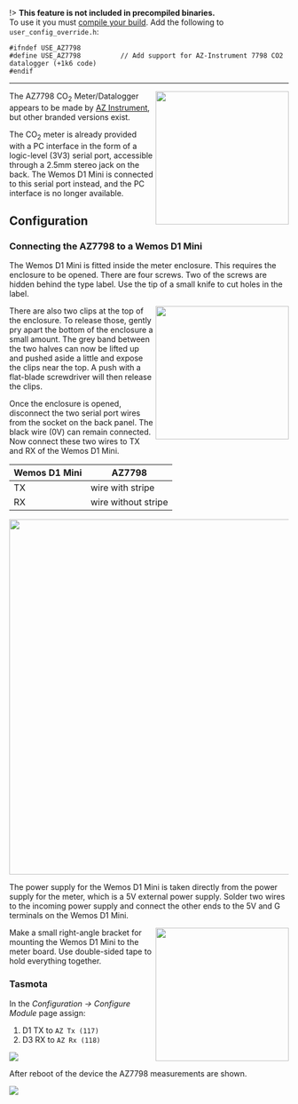 !> **This feature is not included in precompiled binaries.**     
To use it you must [compile your build](compile-your-build). Add the following to `user_config_override.h`:
```
#ifndef USE_AZ7798
#define USE_AZ7798          // Add support for AZ-Instrument 7798 CO2 datalogger (+1k6 code)
#endif
```
----

<img src="https://raw.githubusercontent.com/wiki/adebeun/Sonoff-Tasmota/az7798-front.jpg" align=right width=240>

The AZ7798 CO<sub>2</sub> Meter/Datalogger appears to be made by [AZ Instrument](https://www.az-instrument.com.tw), but other branded versions exist.

The CO<sub>2</sub> meter is already provided with a PC interface in the form of a logic-level (3V3) serial port, accessible through a 2.5mm stereo jack on the back. The Wemos D1 Mini is connected to this serial port instead, and the PC interface is no longer available.

## Configuration
### Connecting the AZ7798 to a Wemos D1 Mini

The Wemos D1 Mini is fitted inside the meter enclosure. This requires the enclosure to be opened. There are four screws. Two of the screws are hidden behind the type label. Use the tip of a small knife to cut holes in the label.

<img src="https://raw.githubusercontent.com/wiki/adebeun/Sonoff-Tasmota/az7798-screws.jpg" align=right width=240>

There are also two clips at the top of the enclosure. To release those, gently pry apart the bottom of the enclosure a small amount. The grey band between the two halves can now be lifted up and pushed aside a little and expose the clips near the top. A push with a flat-blade screwdriver will then release the clips.

Once the enclosure is opened, disconnect the two serial port wires from the socket on the back panel. The black wire (0V) can remain connected. Now connect these two wires to TX and RX of the Wemos D1 Mini.

| Wemos D1 Mini  | AZ7798 |
|---|---|
|TX   |wire with stripe|
|RX   |wire without stripe|

<img src="https://raw.githubusercontent.com/wiki/adebeun/Sonoff-Tasmota/az7798-wiring.jpg" width=640>

The power supply for the Wemos D1 Mini is taken directly from the power supply for the meter, which is a 5V external power supply. Solder two wires to the incoming power supply and connect the other ends to the 5V and G terminals on the Wemos D1 Mini.

<img src="https://raw.githubusercontent.com/wiki/adebeun/Sonoff-Tasmota/az7798-mounting.jpg" align=right width=240>

Make a small right-angle bracket for mounting the Wemos D1 Mini to the meter board. Use double-sided tape to hold everything together.

### Tasmota

In the _Configuration -> Configure Module_ page assign:
1. D1 TX to `AZ Tx (117)`
2. D3 RX to `AZ Rx (118)`

![](https://raw.githubusercontent.com/wiki/adebeun/Sonoff-Tasmota/az7798-configure.png)

After reboot of the device the AZ7798 measurements are shown.

![](https://raw.githubusercontent.com/wiki/adebeun/Sonoff-Tasmota/az7798-main.png)
